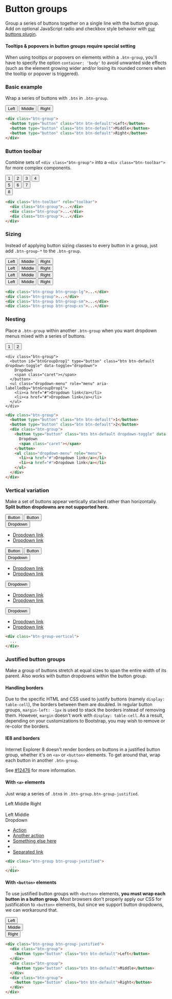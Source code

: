
<h1 id="btn-groups" class="page-header">Button groups</h1>

<p class="lead">Group a series of buttons together on a single line with the button group. Add on optional JavaScript radio and checkbox style behavior with <a href="../javascript/#buttons">our buttons plugin</a>.</p>

<div class="bs-callout bs-callout-warning">
  <h4>Tooltips &amp; popovers in button groups require special setting</h4>
  <p>When using tooltips or popovers on elements within a <code>.btn-group</code>, you'll have to specify the option <code>container: 'body'</code> to avoid unwanted side effects (such as the element growing wider and/or losing its rounded corners when the tooltip or popover is triggered).</p>
</div>

<h3 id="btn-groups-single">Basic example</h3>

<p>Wrap a series of buttons with <code>.btn</code> in <code>.btn-group</code>.</p>

<div class="bs-example">
  <div class="btn-group" style="margin: 9px 0 5px;">
    <button type="button" class="btn btn-default">Left</button>
    <button type="button" class="btn btn-default">Middle</button>
    <button type="button" class="btn btn-default">Right</button>
  </div>
</div>

```html
<div class="btn-group">
  <button type="button" class="btn btn-default">Left</button>
  <button type="button" class="btn btn-default">Middle</button>
  <button type="button" class="btn btn-default">Right</button>
</div>
```

<h3 id="btn-groups-toolbar">Button toolbar</h3>

<p>Combine sets of <code>&lt;div class="btn-group"&gt;</code> into a <code>&lt;div class="btn-toolbar"&gt;</code> for more complex components.</p>

<div class="bs-example">
  <div class="btn-toolbar" role="toolbar" style="margin: 0;">
    <div class="btn-group">
      <button type="button" class="btn btn-default">1</button>
      <button type="button" class="btn btn-default">2</button>
      <button type="button" class="btn btn-default">3</button>
      <button type="button" class="btn btn-default">4</button>
    </div>
    <div class="btn-group">
      <button type="button" class="btn btn-default">5</button>
      <button type="button" class="btn btn-default">6</button>
      <button type="button" class="btn btn-default">7</button>
    </div>
    <div class="btn-group">
      <button type="button" class="btn btn-default">8</button>
    </div>
  </div>
</div>

```html
<div class="btn-toolbar" role="toolbar">
  <div class="btn-group">...</div>
  <div class="btn-group">...</div>
  <div class="btn-group">...</div>
</div>
```

<h3 id="btn-groups-sizing">Sizing</h3>

<p>Instead of applying button sizing classes to every button in a group, just add <code>.btn-group-*</code> to the <code>.btn-group</code>.</p>

<div class="bs-example">
  <div class="btn-toolbar" role="toolbar">
    <div class="btn-group btn-group-lg">
      <button type="button" class="btn btn-default">Left</button>
      <button type="button" class="btn btn-default">Middle</button>
      <button type="button" class="btn btn-default">Right</button>
    </div>
  </div>
  <div class="btn-toolbar" role="toolbar">
    <div class="btn-group">
      <button type="button" class="btn btn-default">Left</button>
      <button type="button" class="btn btn-default">Middle</button>
      <button type="button" class="btn btn-default">Right</button>
    </div>
  </div>
  <div class="btn-toolbar" role="toolbar">
    <div class="btn-group btn-group-sm">
      <button type="button" class="btn btn-default">Left</button>
      <button type="button" class="btn btn-default">Middle</button>
      <button type="button" class="btn btn-default">Right</button>
    </div>
  </div>
  <div class="btn-toolbar" role="toolbar">
    <div class="btn-group btn-group-xs">
      <button type="button" class="btn btn-default">Left</button>
      <button type="button" class="btn btn-default">Middle</button>
      <button type="button" class="btn btn-default">Right</button>
    </div>
  </div>
</div>

```html
<div class="btn-group btn-group-lg">...</div>
<div class="btn-group">...</div>
<div class="btn-group btn-group-sm">...</div>
<div class="btn-group btn-group-xs">...</div>
```

<h3 id="btn-groups-nested">Nesting</h3>

<p>Place a <code>.btn-group</code> within another <code>.btn-group</code> when you want dropdown menus mixed with a series of buttons.</p>

<div class="bs-example">
  <div class="btn-group">
    <button type="button" class="btn btn-default">1</button>
    <button type="button" class="btn btn-default">2</button>

    <div class="btn-group">
      <button id="btnGroupDrop1" type="button" class="btn btn-default dropdown-toggle" data-toggle="dropdown">
        Dropdown
        <span class="caret"></span>
      </button>
      <ul class="dropdown-menu" role="menu" aria-labelledby="btnGroupDrop1">
        <li><a href="#">Dropdown link</a></li>
        <li><a href="#">Dropdown link</a></li>
      </ul>
    </div>
  </div>
</div>

```html
<div class="btn-group">
  <button type="button" class="btn btn-default">1</button>
  <button type="button" class="btn btn-default">2</button>
  <div class="btn-group">
    <button type="button" class="btn btn-default dropdown-toggle" data-toggle="dropdown">
      Dropdown
      <span class="caret"></span>
    </button>
    <ul class="dropdown-menu" role="menu">
      <li><a href="#">Dropdown link</a></li>
      <li><a href="#">Dropdown link</a></li>
    </ul>
  </div>
</div>
```

<h3 id="btn-groups-vertical">Vertical variation</h3>

<p>Make a set of buttons appear vertically stacked rather than horizontally. <strong class="text-danger">Split button dropdowns are not supported here.</strong></p>

<div class="bs-example">
  <div class="btn-group-vertical">
    <button type="button" class="btn btn-default">Button</button>
    <button type="button" class="btn btn-default">Button</button>
    <div class="btn-group">
      <button id="btnGroupVerticalDrop1" type="button" class="btn btn-default dropdown-toggle" data-toggle="dropdown">
        Dropdown
        <span class="caret"></span>
      </button>
      <ul class="dropdown-menu" role="menu" aria-labelledby="btnGroupVerticalDrop1">
        <li><a href="#">Dropdown link</a></li>
        <li><a href="#">Dropdown link</a></li>
      </ul>
    </div>
    <button type="button" class="btn btn-default">Button</button>
    <button type="button" class="btn btn-default">Button</button>
    <div class="btn-group">
      <button id="btnGroupVerticalDrop2" type="button" class="btn btn-default dropdown-toggle" data-toggle="dropdown">
        Dropdown
        <span class="caret"></span>
      </button>
      <ul class="dropdown-menu" role="menu" aria-labelledby="btnGroupVerticalDrop2">
        <li><a href="#">Dropdown link</a></li>
        <li><a href="#">Dropdown link</a></li>
      </ul>
    </div>
    <div class="btn-group">
      <button id="btnGroupVerticalDrop3" type="button" class="btn btn-default dropdown-toggle" data-toggle="dropdown">
        Dropdown
        <span class="caret"></span>
      </button>
      <ul class="dropdown-menu" role="menu" aria-labelledby="btnGroupVerticalDrop3">
        <li><a href="#">Dropdown link</a></li>
        <li><a href="#">Dropdown link</a></li>
      </ul>
    </div>
    <div class="btn-group">
      <button id="btnGroupVerticalDrop4" type="button" class="btn btn-default dropdown-toggle" data-toggle="dropdown">
        Dropdown
        <span class="caret"></span>
      </button>
      <ul class="dropdown-menu" role="menu" aria-labelledby="btnGroupVerticalDrop4">
        <li><a href="#">Dropdown link</a></li>
        <li><a href="#">Dropdown link</a></li>
      </ul>
    </div>
  </div>
</div>

```html
<div class="btn-group-vertical">
  ...
</div>
```

<h3 id="btn-groups-justified">Justified button groups</h3>

<p>Make a group of buttons stretch at equal sizes to span the entire width of its parent. Also works with button dropdowns within the button group.</p>

<div class="bs-callout bs-callout-warning">
  <h4>Handling borders</h4>
  <p>Due to the specific HTML and CSS used to justify buttons (namely <code>display: table-cell</code>), the borders between them are doubled. In regular button groups, <code>margin-left: -1px</code> is used to stack the borders instead of removing them. However, <code>margin</code> doesn't work with <code>display: table-cell</code>. As a result, depending on your customizations to Bootstrap, you may wish to remove or re-color the borders.</p>
</div>

<div class="bs-callout bs-callout-warning">
  <h4>IE8 and borders</h4>
  <p>Internet Explorer 8 doesn't render borders on buttons in a justified button group, whether it's on <code>&lt;a&gt;</code> or <code>&lt;button&gt;</code> elements. To get around that, wrap each button in another <code>.btn-group</code>.</p>
  <p>See <a href="https://github.com/twbs/bootstrap/issues/12476">#12476</a> for more information.</p>
</div>

<h4>With <code>&lt;a&gt;</code> elements</h4>

<p>Just wrap a series of <code>.btn</code>s in <code>.btn-group.btn-group-justified</code>.</p>

<div class="bs-example">
  <div class="btn-group btn-group-justified">
    <a class="btn btn-default" role="button">Left</a>
    <a class="btn btn-default" role="button">Middle</a>
    <a class="btn btn-default" role="button">Right</a>
  </div>
  <br>
  <div class="btn-group btn-group-justified">
    <a class="btn btn-default" role="button">Left</a>
    <a class="btn btn-default" role="button">Middle</a>
    <div class="btn-group">
      <a class="btn btn-default dropdown-toggle" data-toggle="dropdown">
        Dropdown <span class="caret"></span>
      </a>
      <ul class="dropdown-menu" role="menu">
        <li><a href="#">Action</a></li>
        <li><a href="#">Another action</a></li>
        <li><a href="#">Something else here</a></li>
        <li class="divider"></li>
        <li><a href="#">Separated link</a></li>
      </ul>
    </div>
  </div>
</div>

```html
<div class="btn-group btn-group-justified">
  ...
</div>
```

<h4>With <code>&lt;button&gt;</code> elements</h4>

<p>To use justified button groups with <code>&lt;button&gt;</code> elements, <strong class="text-danger">you must wrap each button in a button group</strong>. Most browsers don't properly apply our CSS for justification to <code>&lt;button&gt;</code> elements, but since we support button dropdowns, we can workaround that.</p>

<div class="bs-example">
  <div class="btn-group btn-group-justified">
    <div class="btn-group">
      <button type="button" class="btn btn-default">Left</button>
    </div>
    <div class="btn-group">
      <button type="button" class="btn btn-default">Middle</button>
    </div>
    <div class="btn-group">
      <button type="button" class="btn btn-default">Right</button>
    </div>
  </div>
</div>

```html
<div class="btn-group btn-group-justified">
  <div class="btn-group">
    <button type="button" class="btn btn-default">Left</button>
  </div>
  <div class="btn-group">
    <button type="button" class="btn btn-default">Middle</button>
  </div>
  <div class="btn-group">
    <button type="button" class="btn btn-default">Right</button>
  </div>
</div>
```